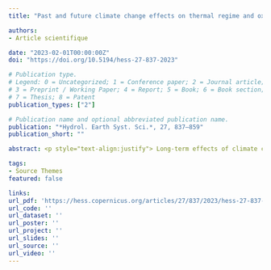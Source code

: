 ```yaml
---
title: "Past and future climate change effects on thermal regime and oxygen solubility of four peri-alpine lakes"

authors:
- Article scientifique

date: "2023-02-01T00:00:00Z"
doi: "https://doi.org/10.5194/hess-27-837-2023"

# Publication type.
# Legend: 0 = Uncategorized; 1 = Conference paper; 2 = Journal article;
# 3 = Preprint / Working Paper; 4 = Report; 5 = Book; 6 = Book section;
# 7 = Thesis; 8 = Patent
publication_types: ["2"]

# Publication name and optional abbreviated publication name.
publication: "*Hydrol. Earth Syst. Sci.*, 27, 837–859"
publication_short: ""

abstract: <p style="text-align:justify"> Long-term effects of climate change on lakes globally will include a substantial modification in the thermal regime and the oxygen solubility of lakes, resulting in the alteration of ecosystem processes, habitats, and concentrations of critical substances. Recent efforts have led to the development of long-term model projections of climate change effects on lake thermal regimes and oxygen solubility. However, such projections are hardly ever confronted with observations extending over multiple decades. Furthermore, global scale forcing parameters in lake models present several limitations, such as the need of significant downscaling. In this study, the effects of climate change on thermal regime and oxygen solubility were analyzed in the four largest French peri-alpine lakes over 1850–2100. We tested several one-dimensional (1D) lake models' robustness for long-term variations based on up to 63 years of limnological data collected by the French Observatory of LAkes (OLA). Here, we evaluate the possibility of forcing mechanistic models by following the long-term evolution of shortwave radiation and air temperature while providing realistic seasonal trends for the other variables for which local-scale downscaling often lacks accuracy. Based on this approach, MyLake, forced by air temperatures and shortwave radiations, predicted accurately the variations in the lake thermal regime over the last 4 to 6 decades, with RMSE < 1.95 ∘C. Over the previous 3 decades, water temperatures have increased by 0.46 ∘C per decade (±0.02 ∘C) in the epilimnion and 0.33 ∘C per decade (±0.06 ∘C) in the hypolimnion. Concomitantly and due to thermal change, O2 solubility has decreased by −0.104 mg L−1 per decade (±0.005 mg L−1) and −0.096 mg L−1 per decade (±0.011 mg L−1) in the epilimnion and hypolimnion, respectively. Based on the shared socio-economic pathway SSP370 of the Intergovernmental Panel on Climate Change (IPCC), peri-alpine lakes could face an increase of 3.80 ∘C (±0.20 ∘C) in the next 70 years, accompanied by a decline of 1.0 mg L−1 (±0.1 mg L−1) of O2 solubility. Together, these results highlight a critical alteration in lake thermal and oxygen conditions in the coming decades, and a need for a better integration of long-term lake observatories data and lake models to anticipate climate effects on lake thermal regimes and habitats. <p>

tags:
- Source Themes
featured: false

links:
url_pdf: 'https://hess.copernicus.org/articles/27/837/2023/hess-27-837-2023.pdf'
url_code: ''
url_dataset: ''
url_poster: ''
url_project: ''
url_slides: ''
url_source: ''
url_video: ''
---
```

